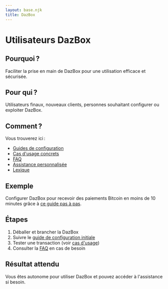 ```yaml
---
layout: base.njk
title: DazBox
---
```


# Utilisateurs DazBox

## Pourquoi ?
Faciliter la prise en main de DazBox pour une utilisation efficace et sécurisée.

## Pour qui ?
Utilisateurs finaux, nouveaux clients, personnes souhaitant configurer ou exploiter DazBox.

## Comment ?
Vous trouverez ici :
- [Guides de configuration](../premiers-pas/get-started/)
- [Cas d'usage concrets](../bitcoin/cas-usage/)
- [FAQ](../dazbox/faq/)
- [Assistance personnalisée](mailto:support@token4good.org)
- [Lexique](../glossaire/)

## Exemple
Configurer DazBox pour recevoir des paiements Bitcoin en moins de 10 minutes grâce à [ce guide pas à pas](../premiers-pas/get-started/).

## Étapes
1. Déballer et brancher la DazBox
2. Suivre le [guide de configuration initiale](../premiers-pas/get-started/)
3. Tester une transaction (voir [cas d'usage](../bitcoin/cas-usage/))
4. Consulter la [FAQ](../dazbox/faq/) en cas de besoin

## Résultat attendu
Vous êtes autonome pour utiliser DazBox et pouvez accéder à l'assistance si besoin. 